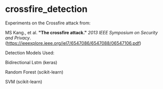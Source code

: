 # crossfire_detection

Experiments on the Crossfire attack from:

MS Kang., et al. **"The crossfire attack."** *2013 IEEE Symposium on Security and Privacy*.
(https://ieeexplore.ieee.org/iel7/6547086/6547088/06547106.pdf)

Detection Models Used:

Bidirectional Lstm (keras)

Random Forest (scikit-learn)

SVM (scikit-learn)
